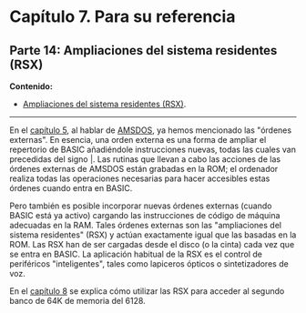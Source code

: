# Capítulo 7. Para su referencia

## Parte 14: Ampliaciones del sistema residentes (RSX)

**Contenido:**

* [Ampliaciones del sistema residentes (RSX)](#parte-13-ampliaciones-del-sistema-residentes-rsx).

***

En el [capítulo 5](5.00.-Capítulo-5.-AMSDOS-y-CP-M.md), al hablar de [AMSDOS](5.01.-AMSDOS.md), ya hemos mencionado las "órdenes externas". En esencia, una orden externa es una forma de ampliar el repertorio de BASIC añadiéndole instrucciones nuevas, todas las cuales van precedidas del signo |. Las rutinas que llevan a cabo las acciones de las órdenes externas de AMSDOS están grabadas en la ROM; el ordenador realiza todas las operaciones necesarias para hacer accesibles estas órdenes cuando entra en BASIC.

Pero también es posible incorporar nuevas órdenes externas (cuando BASIC está ya activo) cargando las instrucciones de código de máquina adecuadas en la RAM. Tales órdenes externas son las "ampliaciones del sistema residentes" (RSX) y actúan exactamente igual que las basadas en la ROM. Las RSX han de ser cargadas desde el disco (o la cinta) cada vez que se entra en BASIC. La aplicación habitual de la RSX es el control de periféricos "inteligentes", tales como lapiceros ópticos o sintetizadores de voz.

En el [capítulo 8](8.00.-Capítulo-8.-Más-sobre-el-gestor-de-bancos-de-memoria.md) se explica cómo utilizar las RSX para acceder al segundo banco de 64K de memoria del 6128. 

